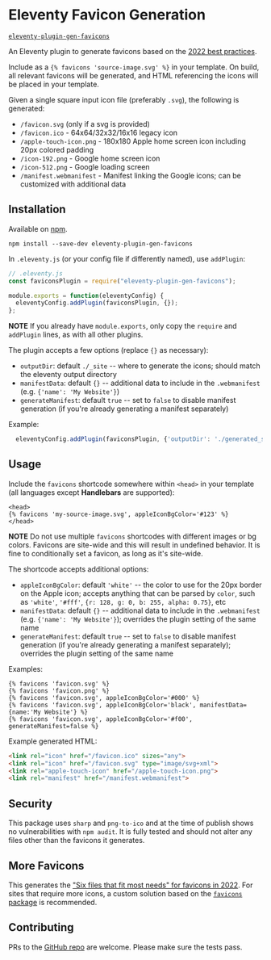 # Eleventy Favicon Generation

[`eleventy-plugin-gen-favicons`](https://www.npmjs.com/package/eleventy-plugin-gen-favicons)

An Eleventy plugin to generate favicons based on the [2022 best practices](https://evilmartians.com/chronicles/how-to-favicon-in-2021-six-files-that-fit-most-needs).

Include as a `{% favicons 'source-image.svg' %}` in your template.  On build, all relevant favicons will be generated, and HTML referencing the icons will be placed in your template.

Given a single square input icon file (preferably `.svg`), the following is generated:
- `/favicon.svg` (only if a svg is provided)
- `/favicon.ico` - 64x64/32x32/16x16 legacy icon
- `/apple-touch-icon.png` - 180x180 Apple home screen icon including 20px colored padding
- `/icon-192.png` - Google home screen icon
- `/icon-512.png` - Google loading screen
- `/manifest.webmanifest` - Manifest linking the Google icons; can be customized with additional data

## Installation

Available on [npm](https://www.npmjs.com/package/eleventy-plugin-gen-favicons).

```
npm install --save-dev eleventy-plugin-gen-favicons
```

In `.eleventy.js` (or your config file if differently named), use `addPlugin`:

```js
// .eleventy.js
const faviconsPlugin = require("eleventy-plugin-gen-favicons");

module.exports = function(eleventyConfig) {
  eleventyConfig.addPlugin(faviconsPlugin, {});
};
```

**NOTE** If you already have `module.exports`, only copy the `require` and `addPlugin` lines, as with all other plugins.

The plugin accepts a few options (replace `{}` as necessary):
- `outputDir`: default `./_site` -- where to generate the icons; should match the eleventy output directory
- `manifestData`: default `{}` -- additional data to include in the `.webmanifest` (e.g. `{'name': 'My Website'}`)
- `generateManifest`: default `true` -- set to `false` to disable manifest generation (if you're already generating a manifest separately)

Example:

```js
  eleventyConfig.addPlugin(faviconsPlugin, {'outputDir': './generated_site', 'manifestData': {'name': 'My Website'}});
```

## Usage

Include the `favicons` shortcode somewhere within `<head>` in your template (all languages except **Handlebars** are supported):

```njk
<head>
{% favicons 'my-source-image.svg', appleIconBgColor='#123' %}
</head>
```

**NOTE** Do not use multiple `favicons` shortcodes with different images or bg colors.  Favicons are site-wide and this will result in undefined behavior.  It is fine to conditionally set a favicon, as long as it's site-wide.

The shortcode accepts additional options:
- `appleIconBgColor`: default `'white'` -- the color to use for the 20px border on the Apple icon; accepts anything that can be parsed by `color`, such as `'white'`, `'#fff'`, `{r: 128, g: 0, b: 255, alpha: 0.75}`, etc
- `manifestData`: default `{}` -- additional data to include in the `.webmanifest` (e.g. `{'name': 'My Website'}`); overrides the plugin setting of the same name
- `generateManifest`: default `true` -- set to `false` to disable manifest generation (if you're already generating a manifest separately); overrides the plugin setting of the same name

Examples:

```njk
{% favicons 'favicon.svg' %}
{% favicons 'favicon.png' %}
{% favicons 'favicon.svg', appleIconBgColor='#000' %}
{% favicons 'favicon.svg', appleIconBgColor='black', manifestData={name:'My Website'} %}
{% favicons 'favicon.svg', appleIconBgColor='#f00', generateManifest=false %}
```

Example generated HTML:

```html
<link rel="icon" href="/favicon.ico" sizes="any">
<link rel="icon" href="/favicon.svg" type="image/svg+xml">
<link rel="apple-touch-icon" href="/apple-touch-icon.png">
<link rel="manifest" href="/manifest.webmanifest">
```

## Security

This package uses `sharp` and `png-to-ico` and at the time of publish shows no vulnerabilities with `npm audit`.  It is fully tested and should not alter any files other than the favicons it generates.

## More Favicons

This generates the ["Six files that fit most needs" for favicons in 2022](https://evilmartians.com/chronicles/how-to-favicon-in-2021-six-files-that-fit-most-needs).  For sites that require more icons, a custom solution based on the [`favicons` package](https://www.npmjs.com/package/favicons) is recommended.

## Contributing

PRs to the [GitHub repo](https://github.com/NJAldwin/eleventy-plugin-gen-favicons) are welcome.  Please make sure the tests pass.
